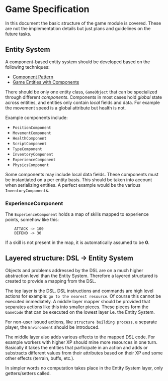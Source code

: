 # Game Specification

In this document the basic structure of the game module is covered. These are not the implementation details but just plans and guidelines on the future tasks.

## Entity System

A component-based entity system should be developed based on the following techniques:

  * [Component Pattern](http://gameprogrammingpatterns.com/component.html)
  * [Game Entities with Components](http://cowboyprogramming.com/2007/01/05/evolve-your-heirachy/)

There should be only one entity class, `GameObject` that can be specialized through different *components*. Components in most cases hold *global* state across entities, and entities only contain *local* fields and data. For example the movement speed is a global attribute but health is not. 

Example components include:

  * `PositionComponent`
  * `MovementComponent`
  * `HealthComponent`
  * `ScriptComponent`
  * `TypeComponent`
  * `InventoryComponent`
  * `ExperienceComponent`
  * `PhysicsComponent`

Some components may include local data fields. These components must be instantiated on a per entity basis. This should be taken into account when serializing entities. A perfect example would be the various `InventoryComponent`s.

### ExperienceComponent

The `ExperienceComponent` holds a map of skills mapped to experience points, somehow like this:

~~~~
    ATTACK -> 100
    DEFEND -> 30
~~~~ 

If a skill is not present in the map, it is automatically assumed to be **0**.

## Layered structure: DSL -> Entity System

Objects and problems addressed by the DSL are on a much higher abstraction level than the Entity System. Therefore a layered structured is created to provide a mapping from the DSL. 

The top layer is the DSL. DSL instructions and commands are high level actions for example: `go to the nearest resource`. Of course this cannot be executed immediately. A middle layer mapper should be provided that separates actions like this into smaller pieces. These pieces form the `GameCode` that can be executed on the lowest layer i.e. the Entity System. 

For non-user issued actions, like `structure building process`, a separate player, the `Environment` should be introduced.

The middle layer also adds various effects to the mapped DSL code. For example workers with higher XP should mine more resources in one turn. Basically it takes the entities that participate in an action and adds or substracts different values from their attributes based on their XP and some other effects (terrain, buffs, etc.).

In simpler words no computation takes place in the Entity System layer, only getters/setters called.


